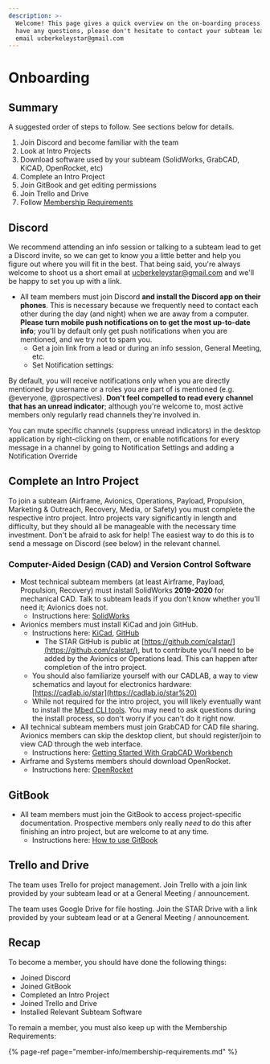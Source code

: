 ```yaml
---
description: >-
  Welcome! This page gives a quick overview on the on-boarding process. If you
  have any questions, please don't hesitate to contact your subteam lead or
  email ucberkeleystar@gmail.com
---
```


# Onboarding

## Summary

A suggested order of steps to follow. See sections below for details.

1. Join Discord and become familiar with the team
2. Look at Intro Projects
3. Download software used by your subteam \(SolidWorks, GrabCAD, KiCAD, OpenRocket, etc\)
4. Complete an Intro Project
5. Join GitBook and get editing permissions
6. Join Trello and Drive
7. Follow [Membership Requirements](member-info/membership-requirements.md)

## Discord

We recommend attending an info session or talking to a subteam lead to get a Discord invite, so we can get to know you a little better and help you figure out where you will fit in the best. That being said, you're always welcome to shoot us a short email at [ucberkeleystar@gmail.com](mailto:ucberkeleystar@gmail.com) and we'll be happy to set you up with a link.

* All team members must join Discord **and install the Discord app on their phones**. This is necessary because we frequently need to contact each other during the day \(and night\) when we are away from a computer. **Please turn mobile push notifications on to get the most up-to-date info**; you'll by default only get push notifications when you are mentioned, and we try not to spam you.
  * Get a join link from a lead or during an info session, General Meeting, etc.
  * Set Notification settings:

By default, you will receive notifications only when you are directly mentioned by username or a roles you are part of is mentioned \(e.g. @everyone, @prospectives\). **Don't feel compelled to read every channel that has an unread indicator**; although you're welcome to, most active members only regularly read channels they're involved in. 

You can mute specific channels \(suppress unread indicators\) in the desktop application by right-clicking on them, or enable notifications for every message in a channel by going to Notification Settings and adding a Notification Override

## Complete an Intro Project

To join a subteam \(Airframe, Avionics, Operations, Payload, Propulsion, Marketing & Outreach, Recovery, Media, or Safety\) you must complete the respective intro project. Intro projects vary significantly in length and difficulty, but they should all be manageable with the necessary time investment. Don't be afraid to ask for help! The easiest way to do this is to send a message on Discord \(see below\) in the relevant channel.

### Computer-Aided Design \(CAD\) and Version Control Software

* Most technical subteam members \(at least Airframe, Payload, Propulsion, Recovery\) must install SolidWorks **2019-2020** for mechanical CAD. Talk to subteam leads if you don't know whether you'll need it; Avionics does not.
  * Instructions here: [SolidWorks](tutorials/software/solidworks.md)
* Avionics members must install KiCad and join GitHub.
  * Instructions here: [KiCad](tutorials/avionics/kicad.md), [GitHub](tutorials/avionics/git-and-workflow.md)
    * The STAR GitHub is public at [https://github.com/calstar/](https://github.com/calstar/), but to contribute you'll need to be added by the Avionics or Operations lead. This can happen after completion of the intro project.
  * You should also familiarize yourself with our CADLAB, a way to view schematics and layout for electronics hardware: [https://cadlab.io/star](https://cadlab.io/star%20)
  * While not required for the intro project, you will likely eventually want to install the [Mbed CLI tools](tutorials/avionics/mbed-command-line-interface-cli-tools.md). You may need to ask questions during the install process, so don't worry if you can't do it right now.
* All technical subteam members must join GrabCAD for CAD file sharing. Avionics members can skip the desktop client, but should register/join to view CAD through the web interface.
  * Instructions here: [Getting Started With GrabCAD Workbench](tutorials/software/getting-started-with-grabcad.md)
* Airframe and Systems members should download OpenRocket.
  * Instructions here: [OpenRocket](tutorials/software/openrocket-installation.md)

## GitBook

* All team members must join the GitBook to access project-specific documentation. Prospective members only really _need_ to do this after finishing an intro project, but are welcome to at any time.
  * Instructions here: [How to use GitBook](how-to-use-gitbook.md)

## Trello and Drive

The team uses Trello for project management. Join Trello with a join link provided by your subteam lead or at a General Meeting / announcement.

The team uses Google Drive for file hosting. Join the STAR Drive with a link provided by your subteam lead or at a General Meeting / announcement.

## Recap

To become a member, you should have done the following things:

* Joined Discord
* Joined GitBook
* Completed an Intro Project
* Joined Trello and Drive
* Installed Relevant Subteam Software

To remain a member, you must also keep up with the Membership Requirements:

{% page-ref page="member-info/membership-requirements.md" %}

